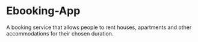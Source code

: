 # Ebooking-App
A booking service that allows people to rent houses, apartments and other accommodations for their chosen duration.
